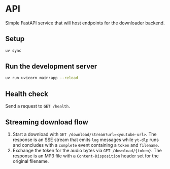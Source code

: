 # API

Simple FastAPI service that will host endpoints for the downloader backend.

## Setup

```bash
uv sync
```

## Run the development server

```bash
uv run uvicorn main:app --reload
```

## Health check

Send a request to `GET /health`.

## Streaming download flow

1. Start a download with `GET /download/stream?url=<youtube-url>`. The response is an SSE stream
   that emits `log` messages while `yt-dlp` runs and concludes with a `complete` event containing a
   `token` and `filename`.
2. Exchange the token for the audio bytes via `GET /download/{token}`. The response is an MP3 file
   with a `Content-Disposition` header set for the original filename.
